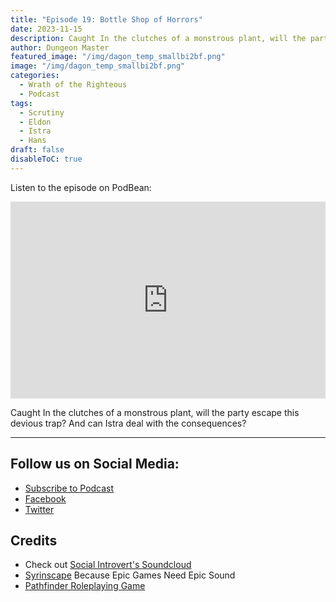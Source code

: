 ```yaml
---
title: "Episode 19: Bottle Shop of Horrors"
date: 2023-11-15
description: Caught In the clutches of a monstrous plant, will the party escape this devious trap? And can Istra deal with the consequences? ensnare them?
author: Dungeon Master
featured_image: "/img/dagon_temp_smallbi2bf.png"
image: "/img/dagon_temp_smallbi2bf.png"
categories:
  - Wrath of the Righteous
  - Podcast
tags:
  - Scrutiny
  - Eldon
  - Istra
  - Hans
draft: false
disableToC: true
---
```


Listen to the episode on PodBean:
<iframe title="Dragons Not Included" allowtransparency="true" height="315" width="100%" style="border: none; min-width: min(100%, 430px);height:315px;" scrolling="no" data-name="pb-iframe-player" src="https://www.podbean.com/player-v2/?i=zyu7t-9b2b48-pbblog-playlist&share=1&download=1&fonts=Arial&skin=1&font-color=auto&rtl=0&logo_link=episode_page&btn-skin=7&size=315" loading="lazy" allowfullscreen=""></iframe>


Caught In the clutches of a monstrous plant, will the party escape this devious trap? And can Istra deal with the consequences?

--------------------------
## Follow us on Social Media: 
- [Subscribe to Podcast](https://feed.podbean.com/dragonsnotincluded/feed.xml)
- [Facebook](https://www.facebook.com/Dragons-Not-Included-Podcast-103097024812637)
- [Twitter](https://twitter.com/PodcastDragons)

## Credits
- Check out [Social Introvert's Soundcloud]
- [Syrinscape] Because Epic Games Need Epic Sound
- [Pathfinder Roleplaying Game]

[Social Introvert's Soundcloud]: https://soundcloud.com/user-520878457
[Syrinscape]: https://syrinscape.com/attributions/?id=118&id=131&id=137&id=140&id=189
[Pathfinder Roleplaying Game]: https://paizo.com/pathfinder
